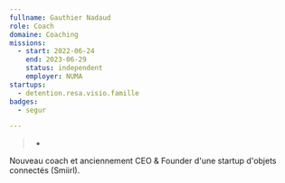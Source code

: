```yaml
---
fullname: Gauthier Nadaud
role: Coach
domaine: Coaching
missions:
  - start: 2022-06-24
    end: 2023-06-29
    status: independent
    employer: NUMA
startups:
  - detention.resa.visio.famille
badges:
  - segur

---
```

>-
  Nouveau coach et anciennement CEO & Founder d'une startup d'objets connectés
  (Smiirl).
